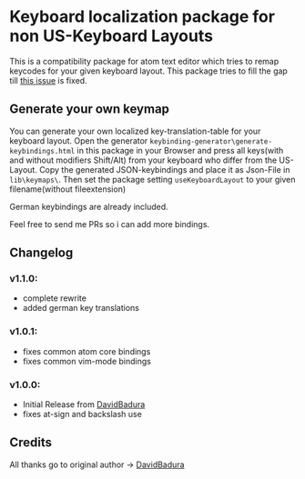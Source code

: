# Keyboard localization package for non US-Keyboard Layouts
This is a compatibility package for atom text editor which tries to remap keycodes for your given keyboard layout.
This package tries to fill the gap till [this issue](https://github.com/atom/atom-keymap/issues/37) is fixed.

## Generate your own keymap
You can generate your own localized key-translation-table for your keyboard layout.
Open the generator `keybinding-generator\generate-keybindings.html` in this package in your Browser and press all keys(with and without modifiers Shift/Alt) from your keyboard who differ from the US-Layout. Copy the generated JSON-keybindings and place it as Json-File in `lib\keymaps\`.
Then set the package setting `useKeyboardLayout` to your given filename(without fileextension)

German keybindings are already included.

Feel free to send me PRs so i can add more bindings.



## Changelog
### v1.1.0:
- complete rewrite
- added german key translations

### v1.0.1:
- fixes common atom core bindings
- fixes common vim-mode bindings

### v1.0.0:
- Initial Release from [DavidBadura](https://github.com/DavidBadura)
- fixes at-sign and backslash use


## Credits
All thanks go to original author -> [DavidBadura](https://github.com/DavidBadura)
